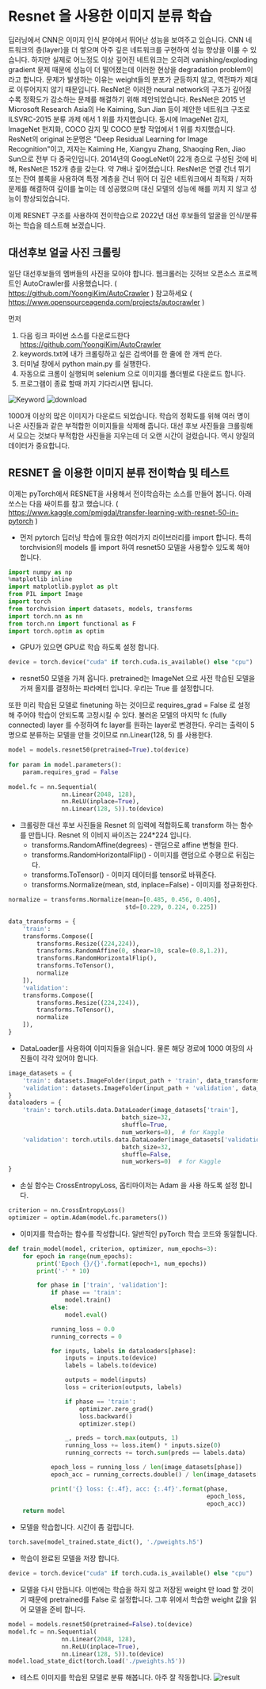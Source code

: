 # Resnet 을 사용한 이미지 분류 학습


딥러닝에서 CNN은 이미지 인식 분야에서 뛰어난 성능을 보여주고 있습니다. CNN 네트워크의 층(layer)을 더 쌓으며 아주 깊은 네트워크를 구현하여 성능 향상을 이룰 수 있습니다. 
하지만 실제로 어느정도 이상 깊어진 네트워크는 오히려 vanishing/exploding gradient 문제 때문에 성능이 더 떨어졌는데 이러한 현상을 degradation problem이라고 합니다. 
문제가 발생하는 이유는 weight들의 분포가 균등하지 않고, 역전파가 제대로 이루어지지 않기 때문입니다. ResNet은 이러한 neural network의 구조가 깊어질수록 정확도가 감소하는 문제를 해결하기 위해 제안되었습니다.
ResNet은 2015 년 Microsoft Research Asia의 He Kaiming, Sun Jian 등이 제안한 네트워크 구조로 ILSVRC-2015 분류 과제 에서 1 위를 차지했습니다. 동시에 ImageNet 감지, ImageNet 현지화, COCO 감지 및 COCO 분할 작업에서 1 위를 차지했습니다.
ResNet의 original 논문명은 "Deep Residual Learning for Image Recognition"이고, 저자는 Kaiming He, Xiangyu Zhang, Shaoqing Ren, Jiao Sun으로 전부 다 중국인입니다. 
2014년의 GoogLeNet이 22개 층으로 구성된 것에 비해, ResNet은 152개 층을 갖는다. 약 7배나 깊어졌습니다.  ResNet은 연결 건너 뛰기 또는 잔여 블록을 사용하여 특정 계층을 건너 뛰어 더 깊은 네트워크에서 최적화 / 저하 문제를 해결하여 깊이를 높이는 데 성공했으며 대신 모델의 성능에 해를 끼치 지 않고 성능이 향상되었습니다.

이제 RESNET 구조를 사용하여 전이학습으로 2022년 대선 후보들의 얼굴을 인식/분류하는 학습을 테스트해 보겠습니다.


##  대선후보 얼굴 사진 크롤링

일단 대선후보들의  멤버들의 사진을 모아야 합니다. 웹크롤러는 깃허브 오픈소스 프로젝트인 AutoCrawler를 사용했습니다.
( https://github.com/YoongiKim/AutoCrawler ) 참고하세요
( https://www.opensourceagenda.com/projects/autocrawler )

먼저 
1. 다음 링크 파이썬 소스를 다운로드한다 https://github.com/YoongiKim/AutoCrawler 
2. keywords.txt에 내가 크롤링하고 싶은 검색어를 한 줄에 한 개씩 쓴다.
3. 터미널 창에서 python main.py 를 실행한다.
4. 자동으로 크롬이 실행되며 selenium 으로 이미지를 폴더별로 다운로드 합니다.
5. 프로그램이 종료 할때 까지 기다리시면 됩니다.

![Keyword](./img/keyword.png)
![download](./img/crawresult.png)


1000개 이상의 많은 이미지가 다운로드 되었습니다. 
학습의 정확도를 위해 여러 명이 나온 사진들과 같은 부적합한 이미지들을 삭제해 줍니다.
대선 후보 사진들을 크롤링해서 모으는 것보다 부적합한 사진들을 지우는데 더 오랜 시간이 걸렸습니다. 역시 양질의 데이터가 중요합니다.


## RESNET 을 이용한 이미지 분류 전이학습 및 테스트

이제는 pyTorch에서 RESNET을 사용해서 전이학습하는 소스를 만들어 봅니다.
아래 쏘스는 다음 싸이트를 참고 했습니다.   ( https://www.kaggle.com/pmigdal/transfer-learning-with-resnet-50-in-pytorch )


* 먼저 pytorch 딥러닝 학습에 필요한 여러가지 라이브러리를 import 합니다.
특히 torchvision의 models 를 import 하여 resnet50 모델을 사용할수 있도록 해야 합니다.

~~~python
import numpy as np
%matplotlib inline
import matplotlib.pyplot as plt
from PIL import Image
import torch
from torchvision import datasets, models, transforms
import torch.nn as nn
from torch.nn import functional as F
import torch.optim as optim
~~~

* GPU가 있으면 GPU로 학습 하도록 설정 합니다.
~~~python
device = torch.device("cuda" if torch.cuda.is_available() else "cpu")
~~~

* resnet50 모델을 가져 옵니다. pretrained는 ImageNet 으로 사전 학습된 모델을 가져 올지를 결정하는 파라메터 입니다.
우리는 True 를 설정합니다.

또한 미리 학습된 모델로 finetuning 하는 것이므로 requires_grad = False 로 설정 해 주어야 학습이 안되도록 고정시킬 수 있다.
불러온 모델의 마지막 fc (fully connected) layer 를 수정하여 fc layer를 원하는 layer로 변경한다.
우리는 출력이 5명으로 분류하는 모델을 만들 것이므로 nn.Linear(128, 5) 를 사용한다.
~~~python
model = models.resnet50(pretrained=True).to(device)
    
for param in model.parameters():
    param.requires_grad = False   
    
model.fc = nn.Sequential(
               nn.Linear(2048, 128),
               nn.ReLU(inplace=True),
               nn.Linear(128, 5)).to(device)
~~~

* 크롤링한 대선 후보 사진들을 Resnet 의 입력에 적합하도록 transform 하는 함수를 만듭니다. Resnet 의 이비지 싸이즈는 224*224 입니다.
    - transforms.RandomAffine(degrees) - 랜덤으로 affine 변형을 한다.
    - transforms.RandomHorizontalFlip() - 이미지를 랜덤으로 수평으로 뒤집는다.
    - transforms.ToTensor() - 이미지 데이터를 tensor로 바꿔준다.
    - transforms.Normalize(mean, std, inplace=False) - 이미지를 정규화한다.
~~~python
normalize = transforms.Normalize(mean=[0.485, 0.456, 0.406],
                                 std=[0.229, 0.224, 0.225])

data_transforms = {
    'train':
    transforms.Compose([
        transforms.Resize((224,224)),
        transforms.RandomAffine(0, shear=10, scale=(0.8,1.2)),
        transforms.RandomHorizontalFlip(),
        transforms.ToTensor(),
        normalize
    ]),
    'validation':
    transforms.Compose([
        transforms.Resize((224,224)),
        transforms.ToTensor(),
        normalize
    ]),
}
~~~

* DataLoader를 사용하여 이미지들을 읽습니다. 물론 해당 경로에 1000 여장의 사진들이 각각 있어야 합니다.
~~~python
image_datasets = {
    'train': datasets.ImageFolder(input_path + 'train', data_transforms['train']),
    'validation': datasets.ImageFolder(input_path + 'validation', data_transforms['validation'])
}
dataloaders = {
    'train': torch.utils.data.DataLoader(image_datasets['train'],
                                batch_size=32,
                                shuffle=True,
                                num_workers=0),  # for Kaggle
    'validation': torch.utils.data.DataLoader(image_datasets['validation'],
                                batch_size=32,
                                shuffle=False,
                                num_workers=0)  # for Kaggle
}
~~~

* 손실 함수는 CrossEntropyLoss, 옵티마이저는 Adam 을 사용 하도록 설정 합니다.
~~~python
criterion = nn.CrossEntropyLoss()
optimizer = optim.Adam(model.fc.parameters())
~~~

* 이미지를 학습하는 함수를 작성합니다. 일반적인 pyTorch 학습 코드와 동일합니다.
~~~python
def train_model(model, criterion, optimizer, num_epochs=3):
    for epoch in range(num_epochs):
        print('Epoch {}/{}'.format(epoch+1, num_epochs))
        print('-' * 10)

        for phase in ['train', 'validation']:
            if phase == 'train':
                model.train()
            else:
                model.eval()

            running_loss = 0.0
            running_corrects = 0

            for inputs, labels in dataloaders[phase]:
                inputs = inputs.to(device)
                labels = labels.to(device)

                outputs = model(inputs)
                loss = criterion(outputs, labels)

                if phase == 'train':
                    optimizer.zero_grad()
                    loss.backward()
                    optimizer.step()

                _, preds = torch.max(outputs, 1)
                running_loss += loss.item() * inputs.size(0)
                running_corrects += torch.sum(preds == labels.data)

            epoch_loss = running_loss / len(image_datasets[phase])
            epoch_acc = running_corrects.double() / len(image_datasets[phase])

            print('{} loss: {:.4f}, acc: {:.4f}'.format(phase,
                                                        epoch_loss,
                                                        epoch_acc))
    return model
~~~

* 모델을 학습합니다. 시간이 좀 걸립니다.
~~~python
torch.save(model_trained.state_dict(), './pweights.h5')
~~~

* 학습이 완료된 모델을 저장 합니다.
~~~python
device = torch.device("cuda" if torch.cuda.is_available() else "cpu")
~~~

* 모델을 다시 만듭니다. 이번에는 학습을 하지 않고 저장된 weight 만 load 할 것이기 때문에 pretrained를 False 로 설정합니다.
그후 위에서 학습한 weight 값을 읽어 모델을 준비 합니다.
~~~python
model = models.resnet50(pretrained=False).to(device)
model.fc = nn.Sequential(
               nn.Linear(2048, 128),
               nn.ReLU(inplace=True),
               nn.Linear(128, 5)).to(device)
model.load_state_dict(torch.load('./pweights.h5'))
~~~


* 테스트 이미지를 학습된 모델로 분류 해봅니다.
아주 잘 작동합니다.
![result](./img/result.png)